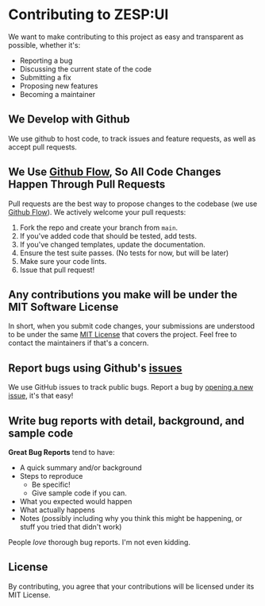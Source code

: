 # Contributing to ZESP:UI

We want to make contributing to this project as easy and transparent as possible, whether it's:

- Reporting a bug
- Discussing the current state of the code
- Submitting a fix
- Proposing new features
- Becoming a maintainer

## We Develop with Github

We use github to host code, to track issues and feature requests, as well as accept pull requests.

## We Use [Github Flow](https://guides.github.com/introduction/flow/index.html), So All Code Changes Happen Through Pull Requests

Pull requests are the best way to propose changes to the codebase (we use [Github Flow](https://guides.github.com/introduction/flow/index.html)). We actively welcome your pull
requests:

1. Fork the repo and create your branch from `main`.
2. If you've added code that should be tested, add tests.
3. If you've changed templates, update the documentation.
4. Ensure the test suite passes. (No tests for now, but will be later)
5. Make sure your code lints.
6. Issue that pull request!

## Any contributions you make will be under the MIT Software License

In short, when you submit code changes, your submissions are understood to be under the same [MIT License](http://choosealicense.com/licenses/mit/) that covers the project. Feel
free to contact the maintainers if that's a concern.

## Report bugs using Github's [issues](https://github.com/NickRimmer/zesp-ui/issues)

We use GitHub issues to track public bugs. Report a bug by [opening a new issue](https://github.com/NickRimmer/zesp-ui/issues/new), it's that easy!

## Write bug reports with detail, background, and sample code

**Great Bug Reports** tend to have:

- A quick summary and/or background
- Steps to reproduce
    - Be specific!
    - Give sample code if you can.
- What you expected would happen
- What actually happens
- Notes (possibly including why you think this might be happening, or stuff you tried that didn't work)

People *love* thorough bug reports. I'm not even kidding.

## License

By contributing, you agree that your contributions will be licensed under its MIT License.